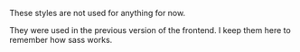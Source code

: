 These styles are not used for anything for now.

They were used in the previous version of the frontend. I keep them here to remember how sass works.